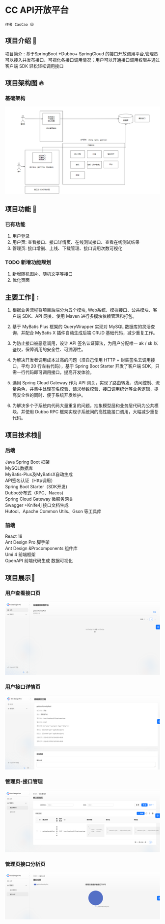 # CC API开放平台
`作者 CaoCao 😄`
## 项目介绍 📢
项目简介 : 基于SpringBoot +Dubbo+ SpringCloud 的接口开放调用平台,管理员可以接入并发布接口、可视化各接口调用情况；用户可以开通接口调用权限并通过客户端 SDK 轻松轻松调用接口
## 项目架构图 🔥
### 基础架构
![image](https://github.com/gitgg021/CC-API/blob/master/images/架构图.png)
## 项目功能 🎊
### 已有功能
1. 用户登录
2. 用户页: 查看接口、接口详情页、在线测试接口、查看在线测试结果
3. 管理页: 接口增删、上线、下载管理、接口调用次数可视化
### TODO 新增功能规划
1. 新增随机图片、随机文字等接口
2. 优化页面
## 主要工作🎊 :
1. 根据业务流程将项目后端分为五个模块, Web系统、模拟接口、公共模块、客户端 SDK、API 网关、使用 Maven 进行多模块依赖管理和打包。

2. 基于 MyBatis Plus 框架的 QueryWrapper 实现对 MySQL 数据库的灵活查询，并配合 MyBatis X 插件自动生成后端 CRUD 基础代码，减少重复工作。

3. 为防止接口被恶意调用，设计 API 签名认证算法，为用户分配唯一 ak / sk 以鉴权，保障调用的安全性、可溯源性。

4. 为解决开发者调用成本过高的问题（须自己使用 HTTP + 封装签名去调用接口，平均 20 行左右代码），基于 Spring Boot Starter 开发了客户端 SDK，只需一行代码即可调用接口，提高开发体验。

5. 选用 Spring Cloud Gateway 作为 API 网关，实现了路由转发、访问控制、流量染色，并集中处理签名校验、请求参数校验、接口调用统计等业务逻辑，提高安全性的同时、便于系统开发维护。

6. 为解决多个子系统内代码大量重复的问题，抽象模型层和业务层代码为公共模块，并使用 Dubbo RPC 框架实现子系统间的高性能接口调用，大幅减少重复代码。


## 项目技术栈🎊
### 后端
Java Spring Boot 框架  
MySQL数据库  
MyBatis-Plus及MyBatisX自动生成  
API签名认证（Http调用）  
Spring Boot Starter（SDK开发)  
Dubbo分布式（RPC、Nacos)  
Spring Cloud Gateway 微服务网关  
Swagger +Knife4j 接口文档生成   
Hutool、Apache Common Utils、Gson 等工具库   

### 前端
React 18  
Ant Design Pro 脚手架  
Ant Design &Procomponents 组件库  
Umi 4 前端框架  
OpenAPI 前端代码生成
数据可视化
## 项目展示🎊
### 用户查看接口页
![image](https://github.com/gitgg021/CC-API/blob/master/images/用户查看接口页.png)
### 用户接口详情页
![image](https://github.com/gitgg021/CC-API/blob/master/images/用户接口详情页.png)
### 管理页-接口管理
![image](https://github.com/gitgg021/CC-API/blob/master/images/管理页-接口管理.png)
### 管理页接口分析页
![image](https://github.com/gitgg021/CC-API/blob/master/images/管理页接口分析页.png)
